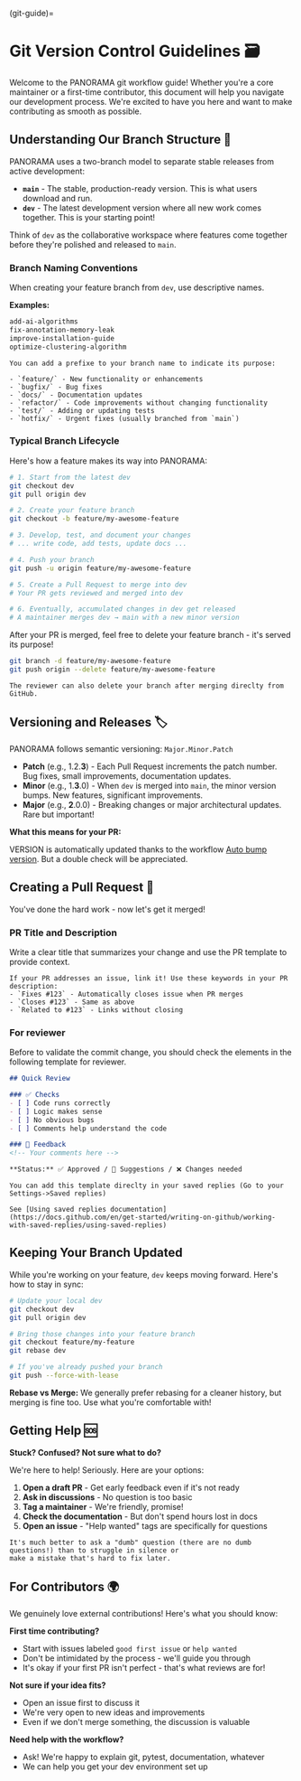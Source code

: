 (git-guide)=
# Git Version Control Guidelines 🗃️

Welcome to the PANORAMA git workflow guide! Whether you're a core maintainer or a first-time contributor, this document
will help you navigate our development process. We're excited to have you here and want to make contributing as smooth
as possible.

## Understanding Our Branch Structure 🌿

PANORAMA uses a two-branch model to separate stable releases from active development:

- **`main`** - The stable, production-ready version. This is what users download and run.
- **`dev`** - The latest development version where all new work comes together. This is your starting point!

Think of `dev` as the collaborative workspace where features come together before they're polished and released to
`main`.

### Branch Naming Conventions

When creating your feature branch from `dev`, use descriptive names.

**Examples:**

```bash
add-ai-algorithms
fix-annotation-memory-leak
improve-installation-guide
optimize-clustering-algorithm
```

```{tip}
You can add a prefixe to your branch name to indicate its purpose:

- `feature/` - New functionality or enhancements
- `bugfix/` - Bug fixes
- `docs/` - Documentation updates
- `refactor/` - Code improvements without changing functionality
- `test/` - Adding or updating tests
- `hotfix/` - Urgent fixes (usually branched from `main`)
```

### Typical Branch Lifecycle

Here's how a feature makes its way into PANORAMA:

```bash
# 1. Start from the latest dev
git checkout dev
git pull origin dev

# 2. Create your feature branch
git checkout -b feature/my-awesome-feature

# 3. Develop, test, and document your changes
# ... write code, add tests, update docs ...

# 4. Push your branch
git push -u origin feature/my-awesome-feature

# 5. Create a Pull Request to merge into dev
# Your PR gets reviewed and merged into dev

# 6. Eventually, accumulated changes in dev get released
# A maintainer merges dev → main with a new minor version
```

After your PR is merged, feel free to delete your feature branch - it's served its purpose!

```bash
git branch -d feature/my-awesome-feature
git push origin --delete feature/my-awesome-feature
```

```{important}
The reviewer can also delete your branch after merging direclty from GitHub.
```

## Versioning and Releases 🏷️

PANORAMA follows semantic versioning: `Major.Minor.Patch`

- **Patch** (e.g., 1.2.**3**) - Each Pull Request increments the patch number. Bug fixes, small improvements,
  documentation updates.
- **Minor** (e.g., 1.**3**.0) - When `dev` is merged into `main`, the minor version bumps. New features, significant
  improvements.
- **Major** (e.g., **2**.0.0) - Breaking changes or major architectural updates. Rare but important!

**What this means for your PR:**

VERSION is automatically updated thanks to the workflow [Auto bump version](https://github.com/labgem/PANORAMA/blob/main/.github/workflows/bump_version.yml).
But a double check will be appreciated.


## Creating a Pull Request 🔄

You've done the hard work - now let's get it merged!

### PR Title and Description

Write a clear title that summarizes your change and use the PR template to provide context.

```{important}
If your PR addresses an issue, link it! Use these keywords in your PR description:
- `Fixes #123` - Automatically closes issue when PR merges
- `Closes #123` - Same as above
- `Related to #123` - Links without closing
```

### For reviewer

Before to validate the commit change, you should check the elements in the following template for reviewer.

```md
## Quick Review

### ✅ Checks
- [ ] Code runs correctly
- [ ] Logic makes sense
- [ ] No obvious bugs
- [ ] Comments help understand the code

### 💬 Feedback
<!-- Your comments here -->

**Status:** ✅ Approved / 🔄 Suggestions / ❌ Changes needed
```

```{tip}
You can add this template direclty in your saved replies (Go to your Settings->Saved replies)

See [Using saved replies documentation](https://docs.github.com/en/get-started/writing-on-github/working-with-saved-replies/using-saved-replies)
```

## Keeping Your Branch Updated

While you're working on your feature, `dev` keeps moving forward. Here's how to stay in sync:

```bash
# Update your local dev
git checkout dev
git pull origin dev

# Bring those changes into your feature branch
git checkout feature/my-feature
git rebase dev

# If you've already pushed your branch
git push --force-with-lease
```

**Rebase vs Merge:** We generally prefer rebasing for a cleaner history, but merging is fine too. Use what you're
comfortable with!

## Getting Help 🆘

**Stuck? Confused? Not sure what to do?**

We're here to help! Seriously. Here are your options:

1. **Open a draft PR** - Get early feedback even if it's not ready
2. **Ask in discussions** - No question is too basic
3. **Tag a maintainer** - We're friendly, promise!
4. **Check the documentation** - But don't spend hours lost in docs
5. **Open an issue** - "Help wanted" tags are specifically for questions

```{tip}
It's much better to ask a "dumb" question (there are no dumb questions!) than to struggle in silence or
make a mistake that's hard to fix later.
```

## For Contributors 🌍

We genuinely love external contributions! Here's what you should know:

**First time contributing?**

- Start with issues labeled `good first issue` or `help wanted`
- Don't be intimidated by the process - we'll guide you through
- It's okay if your first PR isn't perfect - that's what reviews are for!

**Not sure if your idea fits?**

- Open an issue first to discuss it
- We're very open to new ideas and improvements
- Even if we don't merge something, the discussion is valuable

**Need help with the workflow?**

- Ask! We're happy to explain git, pytest, documentation, whatever
- We can help you get your dev environment set up
